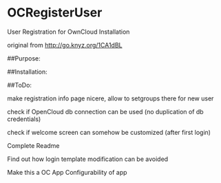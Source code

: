 # OCRegisterUser
User Registration for OwnCloud Installation

original from http://go.knyz.org/1CA1dBL


##Purpose:


##Installation:


##ToDo:

make registration info page nicere, allow to setgroups there for new user

	

check if OpenCloud db connection can be used (no duplication of db credentials)

check if welcome screen can somehow be customized (after first login)

Complete Readme

Find out how login template modification can be avoided

Make this a OC App
  Configurability of app
  

